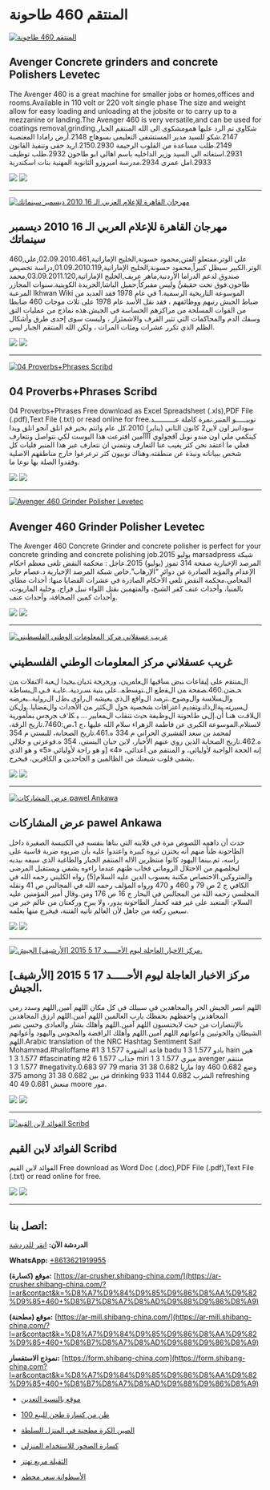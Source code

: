 # المنتقم 460 طاحونة

<a href="https://swt.shibang-china.com/?l=ar&img&k=%D8%A7%D9%84%D9%85%D9%86%D8%AA%D9%82%D9%85+460+%D8%B7%D8%A7%D8%AD%D9%88%D9%86%D8%A9" target="_blank">![المنتقم 460 طاحونة](http://static.shibang-china.com/all-800x300/199.jpg)</a>

## Avenger Concrete grinders and concrete Polishers Levetec
The Avenger 460 is a great machine for smaller jobs or homes,offices and rooms.Available in 110 volt or 220 volt single phase The size and weight allow for easy loading and unloading at the jobsite or to carry up to a mezzanine or landing.The Avenger 460 is very versatile,and can be used for coatings removal,grinding.شكاوي تم الرد عليها همومشكوى الى الله المنتقم الجبار 2147.شكو للسيد مدير المستشفى التعليمى بسوهاج 2148.أرض رامادا المغتصبة 2149.طلب مساعدة من القلوب الرحيمة 2150.2930.اريد حقى وتنفيذ القانون 2931.استغاثه الى السيد وزير الداخليه باسم اهالى ابو طاحون 2932.طلب توظيف 2933.امل عمرى 2934.مدرسة امبروزو الثانوية المهنية بنات اسكندرية


<a href="https://whatsapp.shibangsoft.com/WhatsApp.php" target="_blank" title="WhatsApp">![](http://static.shibang-china.com/icon/whatsapp.png)</a> <a href="https://swt.shibang-china.com/?l=ar&icon&k=%D8%A7%D9%84%D9%85%D9%86%D8%AA%D9%82%D9%85+460+%D8%B7%D8%A7%D8%AD%D9%88%D9%86%D8%A9" target="_blank">![](http://static.shibang-china.com/icon/chat-ar.png)</a>

---

<a href="https://swt.shibang-china.com/?l=ar&img&k=%D8%A7%D9%84%D9%85%D9%86%D8%AA%D9%82%D9%85+460+%D8%B7%D8%A7%D8%AD%D9%88%D9%86%D8%A9" target="_blank">![مهرجان القاهرة للإعلام العربي الـ 16 2010 ديسمبر سينماتك](http://static.shibang-china.com/all-800x300/1401.jpg)</a>

## مهرجان القاهرة للإعلام العربي الـ 16 2010 ديسمبر سينماتك
460,على الوتر.مفتعلو الفتن,محمود حسونة,الخليج الإماراتية,02.09.2010.461,على الوتر.الكبير سيظل كبيراً,محمود حسونة,الخليج الإماراتية,01.09.2010.119,دراسة تخصيص صندوق لدعم الدراما الأردنية,ماهر عريف,الخليج الإماراتية,03.09.2011.120,محمد طاحون.فوق تحت حقيقيٌّ وليس مفبركاً,جميل الباشا,الجريدة الكويتية.سنوات المجازر المرعبة Ikhwan Wiki الموسوعة التاريخية الرسمية.1 في عام 1978 فقد العديد من ضباط الجيش رتبهم ووظائفهم ، فقد نقل الأسد عام 1978 على ثلاث موجات 460 ضابطا من القوات المسلحة من مراكزهم الحساسة في الجيش.هذه نماذج من عمليات التق وسفك الدم والمحاكمات التي تثير القرف والاشمئزاز ، وليست سوى إحدى طرق وأشكال الظلم الذي تكرر عشرات ومئات المرات ، ولكن الله المنتقم الجبار ليس.


<a href="https://whatsapp.shibangsoft.com/WhatsApp.php" target="_blank" title="WhatsApp">![](http://static.shibang-china.com/icon/whatsapp.png)</a> <a href="https://swt.shibang-china.com/?l=ar&icon&k=%D8%A7%D9%84%D9%85%D9%86%D8%AA%D9%82%D9%85+460+%D8%B7%D8%A7%D8%AD%D9%88%D9%86%D8%A9" target="_blank">![](http://static.shibang-china.com/icon/chat-ar.png)</a>

---

<a href="https://swt.shibang-china.com/?l=ar&img&k=%D8%A7%D9%84%D9%85%D9%86%D8%AA%D9%82%D9%85+460+%D8%B7%D8%A7%D8%AD%D9%88%D9%86%D8%A9" target="_blank">![04 Proverbs+Phrases Scribd](http://static.shibang-china.com/all-800x300/1114.jpg)</a>

## 04 Proverbs+Phrases Scribd
04 Proverbs+Phrases Free download as Excel Spreadsheet (.xls),PDF File (.pdf),Text File (.txt) or read online for free.نوبيـــــو المنبر.نمرة كاملة عــــــــــد سودانيز اون لاين2 كانون الثاني (يناير) 2010.كل عام وانتم بخير قم انلق آنجو انلق ويدا كينكمي ملي اون مندو نوبل آقجولوي آآآآمين افترعت هذا البوست لكي نتواصل ونتعارف فعلي ما اعتقد نحن كثر يغيب عنا التعارف ونتمني ان نتعارف عبر هذا المنبر فليات كل شخص ببياناته ونبذة عن منطقته.وهناك نوبيون كثر ترعرعوا خارج مناطقهم الاصلية وفقدوا الصلة بها نوعا ما.


<a href="https://whatsapp.shibangsoft.com/WhatsApp.php" target="_blank" title="WhatsApp">![](http://static.shibang-china.com/icon/whatsapp.png)</a> <a href="https://swt.shibang-china.com/?l=ar&icon&k=%D8%A7%D9%84%D9%85%D9%86%D8%AA%D9%82%D9%85+460+%D8%B7%D8%A7%D8%AD%D9%88%D9%86%D8%A9" target="_blank">![](http://static.shibang-china.com/icon/chat-ar.png)</a>

---

<a href="https://swt.shibang-china.com/?l=ar&img&k=%D8%A7%D9%84%D9%85%D9%86%D8%AA%D9%82%D9%85+460+%D8%B7%D8%A7%D8%AD%D9%88%D9%86%D8%A9" target="_blank">![Avenger 460 Grinder Polisher Levetec](http://static.shibang-china.com/all-800x300/706.jpg)</a>

## Avenger 460 Grinder Polisher Levetec
The Avenger 460 Concrete Grinder and concrete polisher is perfect for your concrete grinding and concrete polishing job.يوليو 2015 marsadpress شبكة المرصد الإخبارية صفحة 314 تموز (يوليو) 2015.عاجل : محكمة النقض تلغى معظم احكام الإعدام والمؤبد الصادرة عن دوائر “الإرهاب”.خاص شبكة المرصد الإخبارية د.عصام جابر المحامي.محكمة النقض تلغي الأحكام الصادرة في عشرات القضايا منها: أحداث مطاي بالمنيا، وأحداث عنف كفر الشيخ، والمتهمين بقتل اللواء نبيل فراج، وخلية الماريوت، وأحداث كمين الصحافة، وأحداث عنف.


<a href="https://whatsapp.shibangsoft.com/WhatsApp.php" target="_blank" title="WhatsApp">![](http://static.shibang-china.com/icon/whatsapp.png)</a> <a href="https://swt.shibang-china.com/?l=ar&icon&k=%D8%A7%D9%84%D9%85%D9%86%D8%AA%D9%82%D9%85+460+%D8%B7%D8%A7%D8%AD%D9%88%D9%86%D8%A9" target="_blank">![](http://static.shibang-china.com/icon/chat-ar.png)</a>

---

<a href="https://swt.shibang-china.com/?l=ar&img&k=%D8%A7%D9%84%D9%85%D9%86%D8%AA%D9%82%D9%85+460+%D8%B7%D8%A7%D8%AD%D9%88%D9%86%D8%A9" target="_blank">![غريب عسقلاني مركز المعلومات الوطني الفلسطيني](http://static.shibang-china.com/all-800x300/104.jpg)</a>

## غريب عسقلاني مركز المعلومات الوطني الفلسطيني
ﺍﻝﻤﻨﺘﻘﻡ ﻋﻠﻰ ﺇﻴﻘﺎﻋﺎﺕ ﻨﺒﺽ ﺴﺎﻗﻴﻬﺎ ﺍﻝﻌﺎﻤﺭﻴﻥ، ﻭﺭﺠﺭﺠﺔ ﺜﺩﻴﺎﻥ.ﻴﺠﻴﺩﺍ ﻝﻌﺒﺔ ﺍﻻﻨﻔﻼﺕ ﻤﻥ ﺤـﻀﻥ.460.ﺼﻔﺤﺔ ﻤﻥ ﺍﻝﻘﻁﻊ ﺍﻝ.ﺘﻭﺴﻁﻤ..ﻋﻠﻰ ﺒﻨﻴﺔ ﺴـﺭﺩﻴﺔ..ﻏﺎﻴـﺔ ﻓـﻲ.ﺍﻝﺒﺴﺎﻁﺔ ﻭﺍﻝﺴﻼﺴﺔ ﻭﺍﻝﻭﻀﻭﺡ..ﺘﺭﺼﺩ ﺍﻝﻭﺍﻗﻊ ﺍﻝﺫﻱ ﻴﻌﻴﺸﻪ ﺍﻝﺭﺍﻭﻱ ﺒﻁل ﺍﻝﺭﻭﺍﻴﺔ..ﺒﻌﺭﻀﻪ ﻝﺴﻴﺭﺘﻪ.ﻴﺔﺍﻝﺫﺍﺘ.ﻭﺘﻘﺩﻴﻡ ﺍﻋﺘﺭﺍﻓﺎﺕ ﺸﺨﺼﻴﺔ ﺤﻭل ﺍﻝﻜﺜﻴﺭ ﻤﻥ ﺍﻷﺤﺩﺍﺙ ﻭﺍﻝﻘﻀﺎﻴﺎ..ﻭﻝﻜﻥ ﺍﻝﻼﻓـﺕ ﻫﻨـﺎ ﺃﻥ.ﺇﻝﻰ ﻁﺎﺤﻭﻨﺔ ﺍﻝﻭﻅﻴﻔﺔ ﺤﻴﺙ ﺘﻨﻘﻠﺏ ﺍﻝﻤﻌﺎﻴﻴﺭ … ﻴ ﻜﻠﱠﻑ ﺠﺭﺠﺱ ﺒﻤﺄﻤﻭﺭﻴﺔ ﻻﺴﺘﻼﻡ.الموسوعة الكبرى عن فاطمة الزهراء سلام الله عليها ،ج 1،ص:7460.تاريخ الرقة، لمحمد بن سعد القشيري الحراني م 334 ه.461.تاريخ الصحابة، للبستي م 354 ه.462.تاريخ الصحابة الذين روي عنهم الأخبار، لابن حبان البستي، 354 ه.فوعزتي و جلالي إنه الحجة الواجبة لأوليائي، و المنتقم من أعدائي، «4» [و هو راحة لأوليائي «5» و هو الذي يشفي قلوب شيعتك من الظالمين و الجاحدين و الكافرين، فيخرج.


<a href="https://whatsapp.shibangsoft.com/WhatsApp.php" target="_blank" title="WhatsApp">![](http://static.shibang-china.com/icon/whatsapp.png)</a> <a href="https://swt.shibang-china.com/?l=ar&icon&k=%D8%A7%D9%84%D9%85%D9%86%D8%AA%D9%82%D9%85+460+%D8%B7%D8%A7%D8%AD%D9%88%D9%86%D8%A9" target="_blank">![](http://static.shibang-china.com/icon/chat-ar.png)</a>

---

<a href="https://swt.shibang-china.com/?l=ar&img&k=%D8%A7%D9%84%D9%85%D9%86%D8%AA%D9%82%D9%85+460+%D8%B7%D8%A7%D8%AD%D9%88%D9%86%D8%A9" target="_blank">![عرض المشاركات pawel Ankawa](http://static.shibang-china.com/all-800x300/626.jpg)</a>

## عرض المشاركات pawel Ankawa
حدث أن داهمه اللصوص مرة في قلايته التي بناها بنفسه في الكنيسة الصغيرة داخل الطاحونة ظناً منهم أنه يختزن ثروة كبيرة واعتدوا عليه بأن ضربوه ضربة قاسية على رأسه، ثم.بينما اليهود كانوا منتظرين الاله المنتقم الجبار والطاغية الذي سيفه بيديه ليخلصهم من الاحتلال الروماني فخاب ظنهم عندما راءوه يشفي ويستقبل المرضى والمتروكين.الاختصاص مكتبة يعسوب الدين عليه السلام(5) رواه الكليني رحمه الله في الكافي ج 2 ص 79 و 460 و 470 ورواه المؤلف رحمه الله في المجالس ص 41 ونقله المجلسي رحمه الله من المجالس في البحار ج 16 ص 176 ومن.وقال أمير المؤمنين عليه السلام: المتعبد على غير فقه كحمار الطاحونة يدور، ولا يبرح وركعتان من عالم خير من سبعين ركعة من جاهل لأن العالم تأتيه الفتنة، فيخرج منها بعلمه.


<a href="https://whatsapp.shibangsoft.com/WhatsApp.php" target="_blank" title="WhatsApp">![](http://static.shibang-china.com/icon/whatsapp.png)</a> <a href="https://swt.shibang-china.com/?l=ar&icon&k=%D8%A7%D9%84%D9%85%D9%86%D8%AA%D9%82%D9%85+460+%D8%B7%D8%A7%D8%AD%D9%88%D9%86%D8%A9" target="_blank">![](http://static.shibang-china.com/icon/chat-ar.png)</a>

---

<a href="https://swt.shibang-china.com/?l=ar&img&k=%D8%A7%D9%84%D9%85%D9%86%D8%AA%D9%82%D9%85+460+%D8%B7%D8%A7%D8%AD%D9%88%D9%86%D8%A9" target="_blank">![مركز الاخبار العاجلة ليوم الأحـــــد 17 5 2015 [الأرشيف] الجيش.](http://static.shibang-china.com/all-800x300/33.jpg)</a>

## مركز الاخبار العاجلة ليوم الأحـــــد 17 5 2015 [الأرشيف] الجيش.
اللهم انصر الجيش الحر والمجاهدين في سبيلك في كل مكان اللهم آمين,اللهم وسدد رمي المجاهدين واحفظهم بحفظك يارب العالمين اللهم آمين.اللهم ارزق المجاهدين بالإنتصارات من حيث لايحتسبون اللهم آمين.اللهم وأهلك بشار والعبادي وحسن نصر الشيطان والحوثيين وأعوانهم اللهم آمين.اللهم وأهلك الرافضة والمجوس واليهود وأعوانهم اللهم.Arabic translation of the NRC Hashtag Sentiment Saif Mohammad.#halloffame #قاعة الشهرة 1.577 3 1 badu بادو 1.577 3 1 hain هين 1.577 3 1 #fascinating #جذاب 1.577 6 2 miri ميري 1.577 3 1 avenger منتقم 1.577 3 1 #negativity.0.683 97 79 maria ماريا 0.682 38 31 lay وضع 0.682 460 375 among من بين 0.682 38 31 drinking الشرب 0.682 1144 933 refreshing منعش 0.681 49 40 moore مور.


<a href="https://whatsapp.shibangsoft.com/WhatsApp.php" target="_blank" title="WhatsApp">![](http://static.shibang-china.com/icon/whatsapp.png)</a> <a href="https://swt.shibang-china.com/?l=ar&icon&k=%D8%A7%D9%84%D9%85%D9%86%D8%AA%D9%82%D9%85+460+%D8%B7%D8%A7%D8%AD%D9%88%D9%86%D8%A9" target="_blank">![](http://static.shibang-china.com/icon/chat-ar.png)</a>

---

<a href="https://swt.shibang-china.com/?l=ar&img&k=%D8%A7%D9%84%D9%85%D9%86%D8%AA%D9%82%D9%85+460+%D8%B7%D8%A7%D8%AD%D9%88%D9%86%D8%A9" target="_blank">![الفوائد لابن القيم Scribd](http://static.shibang-china.com/all-800x300/186.jpg)</a>

## الفوائد لابن القيم Scribd
الفوائد لابن القيم Free download as Word Doc (.doc),PDF File (.pdf),Text File (.txt) or read online for free.

<a href="https://whatsapp.shibangsoft.com/WhatsApp.php" target="_blank" title="WhatsApp">![](http://static.shibang-china.com/icon/whatsapp.png)</a> <a href="https://swt.shibang-china.com/?l=ar&icon&k=%D8%A7%D9%84%D9%85%D9%86%D8%AA%D9%82%D9%85+460+%D8%B7%D8%A7%D8%AD%D9%88%D9%86%D8%A9" target="_blank">![](http://static.shibang-china.com/icon/chat-ar.png)</a>

---
## اتصل بنا:

**الدردشة الآن:** [انقر للدردشة](https://swt.shibang-china.com?l=ar&contact&k=%D8%A7%D9%84%D9%85%D9%86%D8%AA%D9%82%D9%85+460+%D8%B7%D8%A7%D8%AD%D9%88%D9%86%D8%A9)

**WhatsApp:**  [+8613621919955](https://whatsapp.shibangsoft.com/WhatsApp.php)

**موقع (كسارة):** [https://ar-crusher.shibang-china.com/](https://ar-crusher.shibang-china.com/?l=ar&contact&k=%D8%A7%D9%84%D9%85%D9%86%D8%AA%D9%82%D9%85+460+%D8%B7%D8%A7%D8%AD%D9%88%D9%86%D8%A9)

**موقع (مطحنة):** [https://ar-mill.shibang-china.com/](https://ar-mill.shibang-china.com/?l=ar&contact&k=%D8%A7%D9%84%D9%85%D9%86%D8%AA%D9%82%D9%85+460+%D8%B7%D8%A7%D8%AD%D9%88%D9%86%D8%A9)

**نموذج الاستفسار:** [https://form.shibang-china.com](https://form.shibang-china.com?l=ar&contact&k=%D8%A7%D9%84%D9%85%D9%86%D8%AA%D9%82%D9%85+460+%D8%B7%D8%A7%D8%AD%D9%88%D9%86%D8%A9)

* [موقع بالنسبة التعدين](../29/%D9%85%D9%88%D9%82%D8%B9%20%D8%A8%D8%A7%D9%84%D9%86%D8%B3%D8%A8%D8%A9%20%D8%A7%D9%84%D8%AA%D8%B9%D8%AF%D9%8A%D9%86.md)

* [100 طن من كسارة طحن للبيع](../26/100%20%D8%B7%D9%86%20%D9%85%D9%86%20%D9%83%D8%B3%D8%A7%D8%B1%D8%A9%20%D8%B7%D8%AD%D9%86%20%D9%84%D9%84%D8%A8%D9%8A%D8%B9.md)

* [الصين الكرة مطحنة في المنزل السلطة](../28/%D8%A7%D9%84%D8%B5%D9%8A%D9%86%20%D8%A7%D9%84%D9%83%D8%B1%D8%A9%20%D9%85%D8%B7%D8%AD%D9%86%D8%A9%20%D9%81%D9%8A%20%D8%A7%D9%84%D9%85%D9%86%D8%B2%D9%84%20%D8%A7%D9%84%D8%B3%D9%84%D8%B7%D8%A9.md)

* [كسارة الصخور للاستخدام المنزلي](../30/%D9%83%D8%B3%D8%A7%D8%B1%D8%A9%20%D8%A7%D9%84%D8%B5%D8%AE%D9%88%D8%B1%20%D9%84%D9%84%D8%A7%D8%B3%D8%AA%D8%AE%D8%AF%D8%A7%D9%85%20%D8%A7%D9%84%D9%85%D9%86%D8%B2%D9%84%D9%8A.md)

* [الثقيلة مربع تهتز](../29/%D8%A7%D9%84%D8%AB%D9%82%D9%8A%D9%84%D8%A9%20%D9%85%D8%B1%D8%A8%D8%B9%20%D8%AA%D9%87%D8%AA%D8%B2.md)

* [الأسطوانة سعر محطم](../26/%D8%A7%D9%84%D8%A3%D8%B3%D8%B7%D9%88%D8%A7%D9%86%D8%A9%20%D8%B3%D8%B9%D8%B1%20%D9%85%D8%AD%D8%B7%D9%85.md)